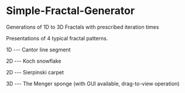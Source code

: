 # Simple-Fractal-Generator

Generations of 1D to 3D Fractals with prescribed iteration times

Presentations of 4 typical fractal patterns.


1D --- Cantor line segment

2D --- Koch snowflake

2D --- Sierpinski carpet

3D --- The Menger sponge (with GUI available, drag-to-view operation)
